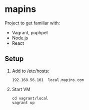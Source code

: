 # mapins

Project to get familiar with:

* Vagrant, puphpet
* Node.js
* React

## Setup

1. Add to /etc/hosts:

    ```
    192.168.56.101  local.mapins.com
    ```

2. Start VM

    ```
    cd vagrant/local
    vagrant up
    ```